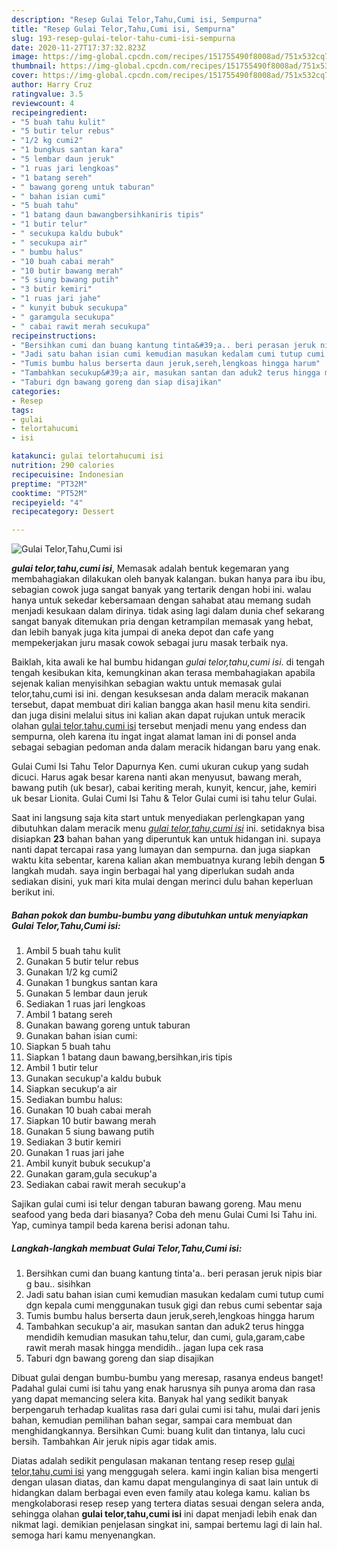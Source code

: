 ```yaml
---
description: "Resep Gulai Telor,Tahu,Cumi isi, Sempurna"
title: "Resep Gulai Telor,Tahu,Cumi isi, Sempurna"
slug: 193-resep-gulai-telor-tahu-cumi-isi-sempurna
date: 2020-11-27T17:37:32.823Z
image: https://img-global.cpcdn.com/recipes/151755490f8008ad/751x532cq70/gulai-telortahucumi-isi-foto-resep-utama.jpg
thumbnail: https://img-global.cpcdn.com/recipes/151755490f8008ad/751x532cq70/gulai-telortahucumi-isi-foto-resep-utama.jpg
cover: https://img-global.cpcdn.com/recipes/151755490f8008ad/751x532cq70/gulai-telortahucumi-isi-foto-resep-utama.jpg
author: Harry Cruz
ratingvalue: 3.5
reviewcount: 4
recipeingredient:
- "5 buah tahu kulit"
- "5 butir telur rebus"
- "1/2 kg cumi2"
- "1 bungkus santan kara"
- "5 lembar daun jeruk"
- "1 ruas jari lengkoas"
- "1 batang sereh"
- " bawang goreng untuk taburan"
- " bahan isian cumi"
- "5 buah tahu"
- "1 batang daun bawangbersihkaniris tipis"
- "1 butir telur"
- " secukupa kaldu bubuk"
- " secukupa air"
- " bumbu halus"
- "10 buah cabai merah"
- "10 butir bawang merah"
- "5 siung bawang putih"
- "3 butir kemiri"
- "1 ruas jari jahe"
- " kunyit bubuk secukupa"
- " garamgula secukupa"
- " cabai rawit merah secukupa"
recipeinstructions:
- "Bersihkan cumi dan buang kantung tinta&#39;a.. beri perasan jeruk nipis biar g bau.. sisihkan"
- "Jadi satu bahan isian cumi kemudian masukan kedalam cumi tutup cumi dgn kepala cumi menggunakan tusuk gigi dan rebus cumi sebentar saja"
- "Tumis bumbu halus berserta daun jeruk,sereh,lengkoas hingga harum"
- "Tambahkan secukup&#39;a air, masukan santan dan aduk2 terus hingga mendidih kemudian masukan tahu,telur, dan cumi, gula,garam,cabe rawit merah masak hingga mendidih.. jagan lupa cek rasa"
- "Taburi dgn bawang goreng dan siap disajikan"
categories:
- Resep
tags:
- gulai
- telortahucumi
- isi

katakunci: gulai telortahucumi isi 
nutrition: 290 calories
recipecuisine: Indonesian
preptime: "PT32M"
cooktime: "PT52M"
recipeyield: "4"
recipecategory: Dessert

---
```



![Gulai Telor,Tahu,Cumi isi](https://img-global.cpcdn.com/recipes/151755490f8008ad/751x532cq70/gulai-telortahucumi-isi-foto-resep-utama.jpg)

<b><i>gulai telor,tahu,cumi isi</i></b>, Memasak adalah bentuk kegemaran yang membahagiakan dilakukan oleh banyak kalangan. bukan hanya para ibu ibu, sebagian cowok juga sangat banyak yang tertarik dengan hobi ini. walau hanya untuk sekedar kebersamaan dengan sahabat atau memang sudah menjadi kesukaan dalam dirinya. tidak asing lagi dalam dunia chef sekarang sangat banyak ditemukan pria dengan ketrampilan memasak yang hebat, dan lebih banyak juga kita jumpai di aneka depot dan cafe yang mempekerjakan juru masak cowok sebagai juru masak terbaik nya.

Baiklah, kita awali ke hal bumbu hidangan <i>gulai telor,tahu,cumi isi</i>. di tengah tengah kesibukan kita, kemungkinan akan terasa membahagiakan apabila sejenak kalian menyisihkan sebagian waktu untuk memasak gulai telor,tahu,cumi isi ini. dengan kesuksesan anda dalam meracik makanan tersebut, dapat membuat diri kalian bangga akan hasil menu kita sendiri. dan juga disini melalui situs ini kalian akan dapat rujukan untuk meracik olahan <u>gulai telor,tahu,cumi isi</u> tersebut menjadi menu yang endess dan sempurna, oleh karena itu ingat ingat alamat laman ini di ponsel anda sebagai sebagian pedoman anda dalam meracik hidangan baru yang enak.

Gulai Cumi Isi Tahu Telor Dapurnya Ken. cumi ukuran cukup yang sudah dicuci. Harus agak besar karena nanti akan menyusut, bawang merah, bawang putih (uk besar), cabai keriting merah, kunyit, kencur, jahe, kemiri uk besar Lionita. Gulai Cumi Isi Tahu &amp; Telor Gulai cumi isi tahu telur Gulai.


Saat ini langsung saja kita start untuk menyediakan perlengkapan yang dibutuhkan dalam meracik menu <u><i>gulai telor,tahu,cumi isi</i></u> ini. setidaknya bisa disiapkan <b>23</b> bahan bahan yang diperuntuk kan untuk hidangan ini. supaya nanti dapat tercapai rasa yang lumayan dan sempurna. dan juga siapkan waktu kita sebentar, karena kalian akan membuatnya kurang lebih dengan <b>5</b> langkah mudah. saya ingin berbagai hal yang diperlukan sudah anda sediakan disini, yuk mari kita mulai dengan merinci dulu bahan keperluan berikut ini.

<!--inarticleads1-->

##### Bahan pokok dan bumbu-bumbu yang dibutuhkan untuk menyiapkan Gulai Telor,Tahu,Cumi isi:

1. Ambil 5 buah tahu kulit
1. Gunakan 5 butir telur rebus
1. Gunakan 1/2 kg cumi2
1. Gunakan 1 bungkus santan kara
1. Gunakan 5 lembar daun jeruk
1. Sediakan 1 ruas jari lengkoas
1. Ambil 1 batang sereh
1. Gunakan  bawang goreng untuk taburan
1. Gunakan  bahan isian cumi:
1. Siapkan 5 buah tahu
1. Siapkan 1 batang daun bawang,bersihkan,iris tipis
1. Ambil 1 butir telur
1. Gunakan  secukup&#39;a kaldu bubuk
1. Siapkan  secukup&#39;a air
1. Sediakan  bumbu halus:
1. Gunakan 10 buah cabai merah
1. Siapkan 10 butir bawang merah
1. Gunakan 5 siung bawang putih
1. Sediakan 3 butir kemiri
1. Gunakan 1 ruas jari jahe
1. Ambil  kunyit bubuk secukup&#39;a
1. Gunakan  garam,gula secukup&#39;a
1. Sediakan  cabai rawit merah secukup&#39;a


Sajikan gulai cumi isi telur dengan taburan bawang goreng. Mau menu seafood yang beda dari biasanya? Coba deh menu Gulai Cumi Isi Tahu ini. Yap, cuminya tampil beda karena berisi adonan tahu. 

<!--inarticleads2-->

##### Langkah-langkah membuat Gulai Telor,Tahu,Cumi isi:

1. Bersihkan cumi dan buang kantung tinta&#39;a.. beri perasan jeruk nipis biar g bau.. sisihkan
1. Jadi satu bahan isian cumi kemudian masukan kedalam cumi tutup cumi dgn kepala cumi menggunakan tusuk gigi dan rebus cumi sebentar saja
1. Tumis bumbu halus berserta daun jeruk,sereh,lengkoas hingga harum
1. Tambahkan secukup&#39;a air, masukan santan dan aduk2 terus hingga mendidih kemudian masukan tahu,telur, dan cumi, gula,garam,cabe rawit merah masak hingga mendidih.. jagan lupa cek rasa
1. Taburi dgn bawang goreng dan siap disajikan


Dibuat gulai dengan bumbu-bumbu yang meresap, rasanya endeus banget! Padahal gulai cumi isi tahu yang enak harusnya sih punya aroma dan rasa yang dapat memancing selera kita. Banyak hal yang sedikit banyak berpengaruh terhadap kualitas rasa dari gulai cumi isi tahu, mulai dari jenis bahan, kemudian pemilihan bahan segar, sampai cara membuat dan menghidangkannya. Bersihkan Cumi: buang kulit dan tintanya, lalu cuci bersih. Tambahkan Air jeruk nipis agar tidak amis. 

Diatas adalah sedikit pengulasan makanan tentang resep resep <u>gulai telor,tahu,cumi isi</u> yang menggugah selera. kami ingin kalian bisa mengerti dengan ulasan diatas, dan kamu dapat mengulanginya di saat lain untuk di hidangkan dalam berbagai even even family atau kolega kamu. kalian bs mengkolaborasi resep resep yang tertera diatas sesuai dengan selera anda, sehingga olahan <b>gulai telor,tahu,cumi isi</b> ini dapat menjadi lebih enak dan nikmat lagi. demikian penjelasan singkat ini, sampai bertemu lagi di lain hal. semoga hari kamu menyenangkan.
